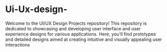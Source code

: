 # Ui-Ux-design-
Welcome to the UI/UX Design Projects repository! This repository is dedicated to showcasing and developing user interface and user experience designs for various applications. Here, you'll find prototypes and detailed designs aimed at creating intuitive and visually appealing user interactions
